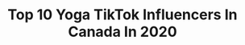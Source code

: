 ---
title: Top 10 Yoga TikTok Influencers In Canada In 2020
description: >-
  Find top yoga TikTok influencers in Canada in 2020. Most popular hashtags: #love #canadian #motivation #coffee.
platform: TikTok
profiles:
  - username: "lumira_"
    fullname: >-
      - Lumirä -
    location: "Canada"
    followers: 127757
    engagement: 1643
    commentsToLikes: 0.091042
    id: ck8kg0dltgco90j78wny8fczu
    verified: false
    hashtags: "#anxiety, #amazingday, #koshichimes, #saraswati"
  - username: "knineking"
    fullname: >-
      Kanneil🤴🏽
    location: "Canada"
    followers: 2470
    engagement: 1291
    commentsToLikes: 0.089535
    id: ck9116uvbknvl0j78igwsbr5r
    verified: false
    hashtags: "#insta, #travelthrowback, #collegememories, #comedy"
  - username: "nicolemanteiga"
    fullname: >-
      human, being
    location: "Canada"
    followers: 5540
    engagement: 687
    commentsToLikes: 0.103134
    id: ck9k6bsqz04b60j78a6qqzeap
    verified: false
    hashtags: "#hipsdonttlie, #stamp, #selflove, #goodmorning"
  - username: "jon_thevegan"
    fullname: >-
      Jonathan_Shopik
    location: "Canada"
    followers: 10334
    engagement: 586
    commentsToLikes: 0.062732
    id: ck8074594ok6p0j78bktsw0lx
    verified: false
    hashtags: "#lockdown, #feminst, #physio, #virus"
  - username: "gwapedwink"
    fullname: >-
      gwapedwink
    location: "Canada"
    followers: 20757
    engagement: 393
    commentsToLikes: 0.116793
    id: ck81s4odapyl40j78mzsw2xx5
    verified: false
    hashtags: "#travel, #denmark, #overwatch, #staffy"
  - username: "theantiyogi"
    fullname: >-
      Aaryn Elan Doyle
    location: "Canada"
    followers: 6922
    engagement: 966
    commentsToLikes: 0.100447
    id: cka6fulz0h7f70i78p80lktu8
    verified: false
    hashtags: "#embarassing, #huskymix, #facechallenge, #safesex"
  - username: "emilymparr"
    fullname: >-
      Emily Parr
    location: "Canada"
    followers: 2046
    engagement: 854
    commentsToLikes: 0.053917
    id: ckacfg21zqt000i788n329lm3
    verified: false
    hashtags: "#yinyang, #dating, #meditation, #purplehair"
  - username: "chinesenaturalhealing"
    fullname: >-
      Aunty Anly 🖐
    location: "Canada"
    followers: 95727
    engagement: 435
    commentsToLikes: 0.040144
    id: ckajk9wtzp9lq0i78zm2o1vvq
    verified: false
    hashtags: "#noodles, #hello, #happycamper, #cute"
  - username: "justin_agustin"
    fullname: >-
      Justin Agustin
    location: "Canada"
    followers: 15988
    engagement: 512
    commentsToLikes: 0.050551
    id: cka6nwq5td58v0i78zmwhtvtw
    verified: false
    hashtags: "#calm, #workouttips, #crossfit, #flexibiltiy"
  - username: "aleporte"
    fullname: >-
      Alejandro Portela
    location: "Canada"
    followers: 3082
    engagement: 665
    commentsToLikes: 0.088788
    id: ck8hphkjazhze0j78slf7i6rc
    verified: false
    hashtags: "#waterfall, #thatssotiktok, #nomodel, #highlightreel"
---